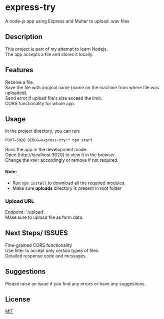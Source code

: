 # express-try

A node-js app using Express and Multer to upload .wav files


## Description

This project is part of my attempt to learn Nodejs.
<br />
The app accepts a file and stores it locally.


## Features

Receive a file. <br />
Save the file with original name (name on the machine from where file was uploaded). <br />
Send error if upload file's size exceed the limit. <br />
CORS functionality for whole app.


## Usage

In the project directory, you can run:

 `PORT=3020 DEBUG=express-try:* npm start`

Runs the app in the development mode. <br />
Open [http://localhost:3020] to view it in the browser. <br />
Change the `PORT` accordingly or remove if not required.

#### Note:
- Run `npm install` to download all the required modules.
- Make sure **uploads** directory is present in root folder


### Upload URL

Endpoint: '/upload'. <br />
Make sure to upload file as form data.


## Next Steps/ ISSUES

Fine-grained CORS functionality <br />
Use filter to accept only certain types of files. <br />
Detailed response code and messages.



## Suggestions

Please raise an issue if you find any errors or have any suggestions.


## License
[MIT](LICENSE)
